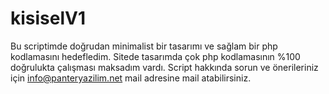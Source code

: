 # kisiselV1
Bu scriptimde doğrudan minimalist bir tasarımı ve sağlam bir php kodlamasını hedefledim. Sitede tasarımda çok php kodlamasının %100 doğrulukta çalışması maksadım vardı. Script hakkında sorun ve önerileriniz için info@panteryazilim.net mail adresine mail atabilirsiniz.
